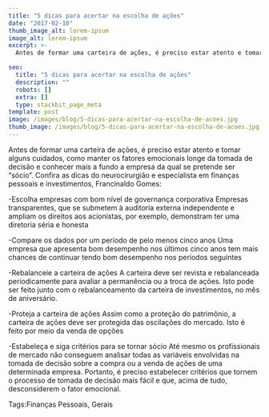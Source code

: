 ```yaml
---
title: "5 dicas para acertar na escolha de ações"
date: "2017-02-10"
thumb_image_alt: lorem-ipsum
image_alt: lorem-ipsum
excerpt: >-
  Antes de formar uma carteira de ações, é preciso estar atento e tomar alguns cuidados, como manter os fatores emocionais longe da tomada de decisão e conhecer mais a fundo a empresa da qual se pretende ser “sócio”. Confira as dicas do neurocirurgião e especialista em finanças pessoais e investimentos, Francinaldo Gomes:

seo:
  title: "5 dicas para acertar na escolha de ações"
  description: ""
  robots: []
  extra: []
  type: stackbit_page_meta
template: post
image: /images/blog/5-dicas-para-acertar-na-escolha-de-acoes.jpg
thumb_image: /images/blog/5-dicas-para-acertar-na-escolha-de-acoes.jpg
---
```


Antes de formar uma carteira de ações, é preciso estar atento e tomar alguns cuidados, como manter os fatores emocionais longe da tomada de decisão e conhecer mais a fundo a empresa da qual se pretende ser “sócio”. Confira as dicas do neurocirurgião e especialista em finanças pessoais e investimentos, Francinaldo Gomes:

-Escolha empresas com bom nível de governança corporativa
Empresas transparentes, que se submetem à auditoria externa independente e ampliam os direitos aos acionistas, por exemplo, demonstram ter uma diretoria séria e honesta

-Compare os dados por um período de pelo menos cinco anos
Uma empresa que apresenta bom desempenho nos últimos cinco anos tem mais chances de continuar tendo bom desempenho nos períodos seguintes

-Rebalanceie a carteira de ações
A carteira deve ser revista e rebalanceada periodicamente para avaliar a permanência ou a troca de ações. Isto pode ser feito junto com o rebalanceamento da carteira de investimentos, no mês de aniversário.

-Proteja a carteira de ações
Assim como a proteção do patrimônio, a carteira de ações deve ser protegida das oscilações do mercado. Isto é feito por meio da venda de opções

-Estabeleça e siga critérios para se tornar sócio
Até mesmo os profissionais de mercado não conseguem analisar todas as variáveis envolvidas na tomada de decisão sobre a compra ou a venda de ações de uma determinada empresa. Portanto, é preciso estabelecer critérios que tornem o processo de tomada de decisão mais fácil e que, acima de tudo, desconsiderem o fator emocional.

Tags:Finanças Pessoais, Gerais
